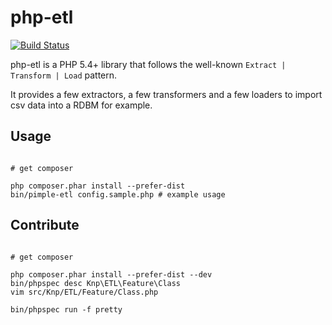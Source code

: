 php-etl
=======

[![Build Status](https://travis-ci.org/docteurklein/php-etl.png?branch=master)](https://travis-ci.org/docteurklein/php-etl)

php-etl is a PHP 5.4+ library that follows the well-known `Extract | Transform | Load` pattern.

It provides a few extractors, a few transformers and a few loaders to import csv data into a RDBM for example.

## Usage

``` shell

# get composer

php composer.phar install --prefer-dist
bin/pimple-etl config.sample.php # example usage

```

## Contribute

``` shell

# get composer

php composer.phar install --prefer-dist --dev
bin/phpspec desc Knp\ETL\Feature\Class
vim src/Knp/ETL/Feature/Class.php

bin/phpspec run -f pretty

```

